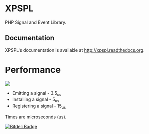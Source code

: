 # XPSPL

PHP Signal and Event Library.

## Documentation

XPSPL's documentation is available at http://xpspl.readthedocs.org.

Performance
===========

<img src="http://prggmr.com/en/xspel/_images/emit_graph_upper.png" />

* Emitting a signal - 3.5<sub>us</sub>
* Installing a signal - 5<sub>us</sub>
* Registering a signal - 15<sub>us</sub>

Times are microseconds (us).

[![Bitdeli Badge](https://d2weczhvl823v0.cloudfront.net/prggmr/xpspl/trend.png)](https://bitdeli.com/free "Bitdeli Badge")
